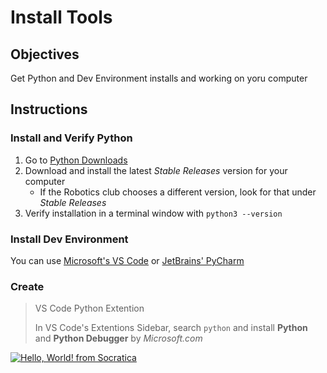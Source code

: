 <!-- Press <CTRL> + <SHIFT> + V in CVS Code to view graphically -->
# Install Tools

## Objectives
Get Python and Dev Environment installs and working on yoru computer

## Instructions
### Install and Verify Python
1. Go to [Python Downloads](https://www.python.org/downloads/)
1. Download and install the latest *Stable Releases* version for your computer
    - If the Robotics club chooses a different version, look for that under *Stable Releases*
1. Verify installation in a terminal window with ```python3 --version```
### Install Dev Environment
You can use [Microsoft's VS Code](https://code.visualstudio.com/download) or [JetBrains' PyCharm](https://www.jetbrains.com/pycharm/download/)

### Create

> VS Code Python Extention
>
> In VS Code's Extentions Sidebar, search ```python``` and install **Python** and **Python Debugger** by *Microsoft.com*


[![Hello, World! from Socratica](https://img.youtube.com/vi/EbqFNY35dj7SrHws/0.jpg)](https://www.youtube.com/embed/KOdfpbnWLVo?si=EbqFNY35dj7SrHws&amp;start=88)
